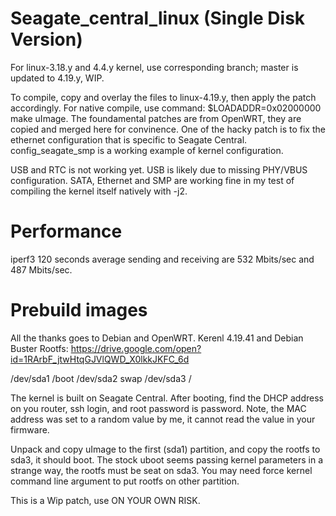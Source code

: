 # Seagate_central_linux (Single Disk Version)

For linux-3.18.y and 4.4.y kernel, use corresponding branch; master is updated to 4.19.y, WIP.

To compile, copy and overlay the files to linux-4.19.y, then apply the patch accordingly. 
For native compile, use command: $LOADADDR=0x02000000 make uImage.
The foundamental patches are from OpenWRT, they are copied and merged here for convinence.
One of the hacky patch is to fix the ethernet configuration that is specific to Seagate Central. 
config_seagate_smp is a working example of kernel configuration.

USB and RTC is not working yet. USB is likely due to missing PHY/VBUS configuration. 
SATA, Ethernet and SMP are working fine in my test of compiling the kernel itself natively with -j2.

# Performance
iperf3 120 seconds average sending and receiving are 532 Mbits/sec and 487 Mbits/sec.

# Prebuild images
All the thanks goes to Debian and OpenWRT. Kerenl 4.19.41 and Debian Buster Rootfs:
https://drive.google.com/open?id=1RArbF_jtwHtqGJVlQWD_X0lkkJKFC_6d

/dev/sda1	/boot
/dev/sda2	swap
/dev/sda3	/

The kernel is built on Seagate Central. After booting, find the DHCP address on you router, ssh login, 
and root password is password.
Note, the MAC address was set to a random value by me, it cannot read the value in your firmware.

Unpack and copy uImage to the first (sda1) partition, and copy the rootfs to sda3, it should boot.
The stock uboot seems passing kernel parameters in a strange way, the rootfs must be seat on sda3. 
You may need force kernel command line argument to put rootfs on other partition.

This is a Wip patch, use ON YOUR OWN RISK.
